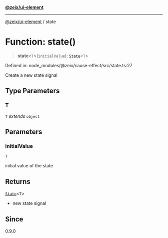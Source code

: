 [**@zeix/ui-element**](../README.md)

***

[@zeix/ui-element](../globals.md) / state

# Function: state()

> **state**\<`T`\>(`initialValue`): [`State`](../type-aliases/State.md)\<`T`\>

Defined in: node\_modules/@zeix/cause-effect/src/state.ts:27

Create a new state signal

## Type Parameters

### T

`T` *extends* `object`

## Parameters

### initialValue

`T`

initial value of the state

## Returns

[`State`](../type-aliases/State.md)\<`T`\>

- new state signal

## Since

0.9.0
